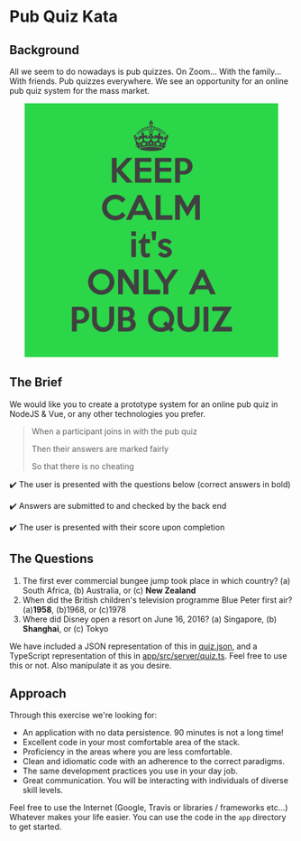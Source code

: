 # Pub Quiz Kata

## Background

All we seem to do nowadays is pub quizzes. On Zoom... With the family... With
friends. Pub quizzes everywhere. We see an opportunity for an online pub quiz
system for the mass market.

<p align="center">
  <img width="450" height="450" src="./pub_quiz.png">
</p>

## The Brief

We would like you to create a prototype system for an online pub quiz in NodeJS & Vue, or any other technologies you prefer.

> When a participant joins in with the pub quiz
>
> Then their answers are marked fairly
>
> So that there is no cheating

:heavy_check_mark: The user is presented with the questions below (correct answers in bold)

:heavy_check_mark: Answers are submitted to and checked by the back end

:heavy_check_mark: The user is presented with their score upon completion

## The Questions

1. The first ever commercial bungee jump took place in which country? (a) South Africa, (b) Australia, or (c) **New Zealand**
2. When did the British children's television programme Blue Peter first air? (a)**1958**, (b)1968, or (c)1978
3. Where did Disney open a resort on June 16, 2016? (a) Singapore, (b) **Shanghai**, or (c) Tokyo

We have included a JSON representation of this in [quiz.json](./quiz.json), and a TypeScript representation of this in [app/src/server/quiz.ts](./app/src/server/quiz.ts). Feel free to use this or not. Also manipulate it as you desire.

## Approach

Through this exercise we're looking for:

* An application with no data persistence. 90 minutes is not a long time!
* Excellent code in your most comfortable area of the stack.
* Proficiency in the areas where you are less comfortable.
* Clean and idiomatic code with an adherence to the correct paradigms.
* The same development practices you use in your day job.
* Great communication. You will be interacting with individuals of diverse skill levels.

Feel free to use the Internet (Google, Travis or libraries / frameworks etc...) Whatever makes your life easier. You can use the code in the `app` directory to get started.
